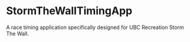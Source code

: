 # StormTheWallTimingApp
A race timing application specifically designed for UBC Recreation Storm The Wall.
